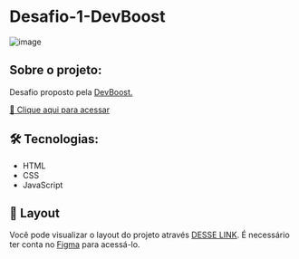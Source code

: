 # Desafio-1-DevBoost

![image](https://user-images.githubusercontent.com/105132452/202926553-4dc56a55-e3c1-413e-b721-b9330c9cfc87.png)

## Sobre o projeto:
Desafio proposto pela [DevBoost.](http://anderson-rodrigues-portifolio.vercel.app/)

[🔗 Clique aqui para acessar](http://anderson-rodrigues-portifolio.vercel.app/)

## 🛠 Tecnologias:
- HTML
- CSS
- JavaScript

## 🔖 Layout

Você pode visualizar o layout do projeto através [DESSE LINK](https://www.figma.com/file/rYBqcSF8x7VsfBCz2cosF4/Challenge---DevBoost?node-id=11%3A2). É necessário ter conta no [Figma](https://figma.com) para acessá-lo.

